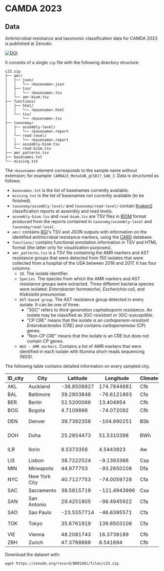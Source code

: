# CAMDA 2023

## Data

Antimicrobial resistance and taxonomic classification data for CAMDA 2023 is
published at Zenodo:

[![DOI](https://zenodo.org/badge/DOI/10.5281/zenodo.8001481.svg)](https://doi.org/10.5281/zenodo.8001481)

It consists of a single `zip` file with the following directory structure:

```text
c23.zip
├── amr/
│   ├── json/
│   │   └── <basename>.json
│   ├── tsv/
│   │   └── <basename>.tsv
│   └── amr-biom.tsv
├── functions/
│   ├── html/
│   │   └── <basename>.html
│   └── tsv/
│       └── <basename>.tsv
├── taxonomy/
│   ├── assembly-level/
│   │   └── <basename>.report
│   └── read-level/
│   │   └── <basename>.report
│   ├── assembly-biom.tsv
│   └── read-biom.tsv
├── amr_patterns.tsv
├── basenames.txt
└── missing.txt
```

The `<basename>` element corresponds to the sample name without extension;
for example: `CAMDA23_MetaSUB_gCSD17_SAN_3`. Data is structured as follows:

- `basenames.txt` is the list of basenames currently available.
- `missing.txt` is the list of basenames not currently available (to be
finished).
- `taxonomy/assembly-level/` and `taxonomy/read-level/` contain
[Kraken2](https://ccb.jhu.edu/software/kraken2/) classification reports at
assembly and read levels.
- `assembly-biom.tsv` and `read-biom.tsv` are TSV files in
[BIOM](https://biom-format.org/) format produced from the reports contained in
`taxonomy/assembly-level` and `taxonomy/read-level`.
- `amr/` contains [RGI](https://github.com/arpcard/rgi)'s
TSV and JSON outputs with information on the identified antimicrobial resistance
markers, using the [CARD](https://card.mcmaster.ca/) database.
- `functions/` contains functional annotation information in TSV and HTML format
(the latter only for visualization purposes).
- `amr_patterns.tsv` is a TSV file containing the AMR markers and AST resistance
groups that were detected from 150 isolates that were collected from a hospital
of the USA between 2016 and 2017. It has four columns:
    - `ID`. The isolate identifier.
    - `Species`. The species from which the AMR markers and AST resistance groups
    were extracted. Three different bacteria species were isolated:
    *Enterobacter hormaechei*, *Escherichia coli*, and *Klebsiella pneumoniae*.
    - `AST-based group`. The AST resistance group detected in every isolate. It
    can be one of three:
        - "3GC" refers to *third-generation cephalosporin resistance*. An
        isolate may be classified as 3GC-*resistant* or 3GC-*susceptible*.
        - "CP CRE" means that the isolate is an *carbapenem-resistant
        Enterobacterales* (CRE) and contains *carbapenemase* (CP) genes.
        - "Non-CP CRE" means that the isolate is an CRE but does not contain
        CP genes.
    - `WGS - AMR markers`. Contains a list of AMR markers that were identified
    in each isolate with Illumina short-reads sequencing (NGS).

The following table contains detailed information on every sampled city.

|ID_city|City           |Latitude	|Longitude   |Climate|Year  |
|-------|---------------|-----------|------------|-------|------|
|AKL	|Auckland       |-36.8508827| 174.7644881|Cfb    |2016  |
|BAL	|Baltimore      | 39.2903848| -76.6121893|Cfa    |2017  |
|BER	|Berlin         | 52.5200066|  13.404954 |Cfb    |2016  |
|BOG	|Bogota         |  4.7109886| -74.072092 |Cfb    |2016  |
|DEN	|Denver         | 39.7392358|-104.990251 |BSk    |2016-7|
|DOH	|Doha           | 25.2854473|  51.5310398|BWh    |2016-7|
|ILR	|Ilorin         |  8.5373356|   4.5443923|Aw     |2016-7|
|LIS	|Lisbon         | 38.7222524|  -9.1393366|Csa    |2016  |
|MIN	|Mineapolis     | 44.977753	| -93.2650108|Dfa    |2017  |
|NYC	|New York City  | 40.7127753| -74.0059728|Cfa    |2016-7|
|SAC	|Sacramento	    | 38.5815719|-121.4943996|Csa    |2016  |
|SAN	|San Antonio	| 29.4251905| -98.4945922|Cfa    |2017  |
|SAO	|Sao Paulo	    |-23.5557714| -46.6395571|Cfa    |2017  |
|TOK	|Tokyo	        | 35.6761919| 139.6503106|Cfa    |2016-7|
|VIE	|Vienna         | 48.2081743|  16.3738189|Cfb    |2017  |
|ZRH    |Zurich	        | 47.3768866|   8.541694 |Cfb    |2017  |

Download the dataset with:

```shell
wget https://zenodo.org/record/8001481/files/c23.zip
```
